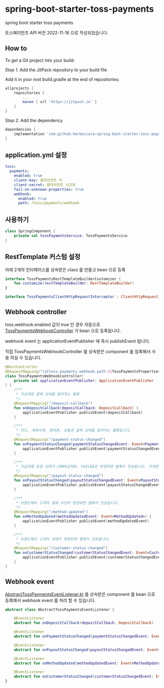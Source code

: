 # spring-boot-starter-toss-payments
spring boot starter toss payments

토스페이먼츠 API 버전 2022-11-16 으로 작성되었습니다.

## How to
To get a Git project into your build:

*Step 1*. Add the JitPack repository to your build file

Add it in your root build.gradle at the end of repositories:

```groovy
allprojects {
    repositories {
        ...
        maven { url 'https://jitpack.io' }
    }
}
```

*Step 2*. Add the dependency

```groovy
dependencies {
    implementation 'com.github.herbaccara:spring-boot-starter-toss-payments:Tag'
}
```

## application.yml 설정
```yaml
toss:
  payments:
    enabled: true
    client-key: 클라이언트 키
    client-secret: 클라이언트 시크릿
    fail-on-unknown-properties: true
    webhook:
      enabled: true
      path: /toss/payments/webhook
```

## 사용하기
```kotlin
class SpringComponent {
    private val tossPaymentsService: TossPaymentsService
}

```

## RestTemplate 커스텀 설정
아래 2개의 인터페이스를 상속받은 class 를 만들고 bean 으로 등록

```kotlin
interface TossPaymentsRestTemplateBuilderCustomizer {
    fun customize(restTemplateBuilder: RestTemplateBuilder)
}

interface TossPaymentsClientHttpRequestInterceptor : ClientHttpRequestInterceptor
```


## Webhook controller
toss.webhook.enabled 값이 true 인 경우 자동으로
[TossPaymentsWebhookController](src%2Fmain%2Fkotlin%2Fherbaccara%2Ftoss%2Fpayments%2FTossPaymentsWebhookController.kt) 
가 bean 으로 등록됩니다.

webhook event 는 applicationEventPublisher 에 즉시 publishEvent 됩니다.

직접 TossPaymentsWebhookController 를 상속받은 component 를 등록해서 사용 하실 수 있습니다.

```kotlin
@RestController
@RequestMapping("\${toss.payments.webhook.path:${TossPaymentsProperties.DEFAULT_WEBHOOK_PATH}}")
class TossPaymentsWebhookController(
    private val applicationEventPublisher: ApplicationEventPublisher
) {
    /***
     * 가상계좌 결제 상태를 알려주는 웹훅
     */
    @RequestMapping("/deposit-callback")
    fun onDepositCallback(depositCallback: DepositCallback) {
        applicationEventPublisher.publishEvent(depositCallback)
    }

    /***
     * 카드, 계좌이체, 휴대폰, 상품권 결제 상태를 알려주는 웹훅입니다.
     */
    @RequestMapping("/payment-status-changed")
    fun onPaymentStatusChanged(paymentStatusChangedEvent: Event<PaymentStatusChanged>) {
        applicationEventPublisher.publishEvent(paymentStatusChangedEvent)
    }

    /***
     * 지급대행 요청 상태가 COMPLETED, FAILED로 변경되면 웹훅이 전송됩니다. 자세한 상태 설명은 status에서 확인하세요.
     */
    @RequestMapping("/payout-status-changed")
    fun onPayoutStatusChanged(payoutStatusChangedEvent: Event<PayoutStatusChanged>) {
        applicationEventPublisher.publishEvent(payoutStatusChangedEvent)
    }

    /***
     * 브랜드페이 고객의 결제 수단이 변경되면 웹훅이 전송됩니다.
     */
    @RequestMapping("/method-updated")
    fun onMethodUpdated(methodUpdatedEvent: Event<MethodUpdated>) {
        applicationEventPublisher.publishEvent(methodUpdatedEvent)
    }

    /***
     * 브랜드페이 고객의 상태가 변경되면 웹훅이 전송됩니다.
     */
    @RequestMapping("/customer-status-changed")
    fun onCustomerStatusChanged(customerStatusChangedEvent: Event<CustomerStatusChanged>) {
        applicationEventPublisher.publishEvent(customerStatusChangedEvent)
    }
}

```

## Webhook event

[AbstractTossPaymentsEventListener.kt](src%2Fmain%2Fkotlin%2Fherbaccara%2Ftoss%2Fpayments%2FAbstractTossPaymentsEventListener.kt)
를 상속받은 component 를 bean 으로 등록해서 webhook event 를 처리 할 수 있습니다.

```kotlin
abstract class AbstractTossPaymentsEventListener {

    @EventListener
    abstract fun onDepositCallback(depositCallback: DepositCallback)

    @EventListener
    abstract fun onPaymentStatusChanged(paymentStatusChangedEvent: Event<PaymentStatusChanged>)

    @EventListener
    abstract fun onPayoutStatusChanged(payoutStatusChangedEvent: Event<PayoutStatusChanged>)

    @EventListener
    abstract fun onMethodUpdated(methodUpdatedEvent: Event<MethodUpdated>)

    @EventListener
    abstract fun onCustomerStatusChanged(customerStatusChangedEvent: Event<CustomerStatusChanged>)
}

```